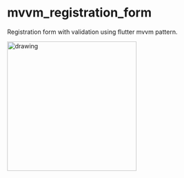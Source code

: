# mvvm_registration_form

Registration form with validation using flutter mvvm pattern.

<!-- ![Registration App](https://raw.githubusercontent.com/saffer4u/mvvm_registration_form/master/assets/gifimage.gif) -->

<img src="https://raw.githubusercontent.com/saffer4u/mvvm_registration_form/master/assets/gifimage.gif" alt="drawing" width="300"/>
